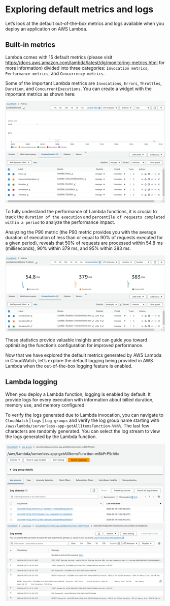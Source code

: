 # Exploring default metrics and logs

Let’s look at the default out-of-the-box metrics and logs available when you deploy an application on AWS Lambda.

## Built-in metrics

Lambda comes with 15 default metrics (please visit https://docs.aws.amazon.com/lambda/latest/dg/monitoring-metrics.html for more information) divided into three categories: `Invocation metrics`, `Performance metrics`, and `Concurrency metrics`.

Some of the important Lambda metrics are `Invocations`, `Errors`, `Throttles`, `Duration`, and `ConcurrentExecutions`. You can create a widget with the important metrics as shown here:

![lambda-default-1](/images/lambda-default-1.png)
![lambda-default-2](/images/lambda-default-2.png)

To fully understand the performance of Lambda functions, it is crucial to track the `duration of the execution` and `percentile of requests completed within a period` to analyze the performance impact.

Analyzing the P90 metric (the P90 metric provides you with the average duration of execution of less than or equal to 90% of requests executed for a given period), reveals that 50% of requests are processed within 54.8 ms (milliseconds), 90% within 379 ms, and 95% within 383 ms. 

![p-metric](/images/p-metric.png)

These statistics provide valuable insights and can guide you toward optimizing the function’s configuration for improved performance.

Now that we have explored the default metrics generated by AWS Lambda in CloudWatch, let’s explore the default logging being provided in AWS Lambda when the out-of-the-box logging feature is enabled.

## Lambda logging

When you deploy a Lambda function, logging is enabled by default. It provide logs for every execution with information about billed duration, memory use, and memory configured.

To verify the logs generated due to Lambda invocation, you can navigate to `CloudWatch` | `Logs` | `Log groups` and verify the log group name starting with `/aws/lambda/serverless-app-getAllItemsFunction-%%%%`. The last few characters are randomly generated. You can select the log stream to view the logs generated by the Lambda function.

![log-groups](/images/log-groups.png)
![log-group-events](/images/log-groups-events.png)

